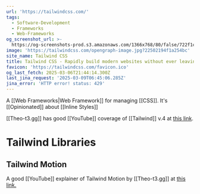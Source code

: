 ```yaml
---
url: 'https://tailwindcss.com/'
tags:
  - Software-Development
  - Frameworks
  - Web-Frameworks
og_screenshot_url: >-
  https://og-screenshots-prod.s3.amazonaws.com/1366x768/80/false/722f1c5535fdcd19675be752438115d292be21edb3c6b21b33aa27f54590ef46.jpeg
image: 'https://tailwindcss.com/opengraph-image.jpg?22502194f1a254bc'
site_name: Tailwind CSS
title: Tailwind CSS - Rapidly build modern websites without ever leaving your HTML.
favicon: 'https://tailwindcss.com/favicon.ico'
og_last_fetch: 2025-03-06T21:44:14.300Z
last_jina_request: '2025-03-09T06:45:06.285Z'
jina_error: 'HTTP error! status: 429'
---
```

A [[Web Frameworks|Web Framework]] for managing [[CSS]]. It's [[Opinionated]] about [[Inline Styles]]


[[Theo-t3.gg]] has good [[YouTube]] coverage of [[Tailwind]] v.4 at [this link](https://youtu.be/q55u3_Nj3Lw?si=vx5lFyilExipbhTe).



# Tailwind Libraries

## Tailwind Motion
A good [[YouTube]] explainer of Tailwind Motion by [[Theo-t3.gg]] at [this link.](https://youtu.be/gTi7whoLFGc?si=p6eirlndBFaYbhrA)

